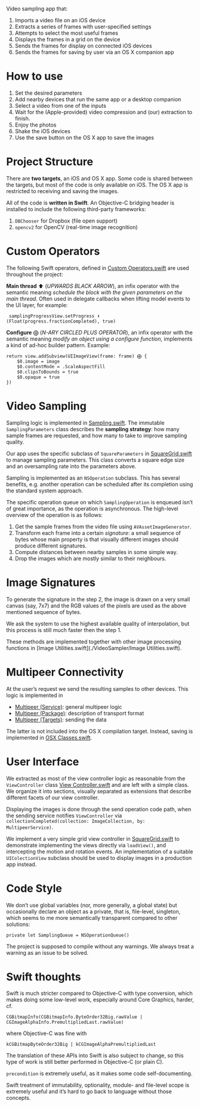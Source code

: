 Video sampling app that:

1. Imports a video file on an iOS device
1. Extracts a series of frames with user-specified settings
1. Attempts to select the most useful frames
1. Displays the frames in a grid on the device
1. Sends the frames for display on connected iOS devices
1. Sends the frames for saving by user via an OS X companion app


# How to use 

1. Set the desired parameters
1. Add nearby devices that run the same app or a desktop companion
1. Select a video from one of the inputs
1. Wait for the (Apple-provided) video compression and (our) extraction to finish.
1. Enjoy the photos
1. Shake the iOS devices
1. Use the save button on the OS X app to save the images


# Project Structure

There are **two targets**, an iOS and OS X app. 
Some code is shared between the targets, but most of the code is only available on iOS. 
The OS X app is restricted to receiving and saving the images.

All of the code is **written in Swift**. An Objective-C bridging header is installed to include the following third-party frameworks:

1. `DBChooser` for Dropbox (file open support)
2. `opencv2` for OpenCV (real-time image recognition)


# Custom Operators

The following Swift operators, defined in [Custom Operators.swift](./VideoSampler/Custom%20Operators.swift) are used throughout the project:

**Main thread** ⬆︎ (*UPWARDS BLACK ARROW*), an infix operator with the semantic meaning *schedule the block with the given parameters on the main thread*. Often used in delegate callbacks when lifting model events to the UI layer, for example: 

     samplingProgressView.setProgress ⬆︎ (Float(progress.fractionCompleted), true)

**Configure** ⨁ (*N-ARY CIRCLED PLUS OPERATOR*), an infix operator with the semantic meaning *modify an object using a configure function*, implements a kind of ad-hoc builder pattern. Example:

    return view.addSubview(UIImageView(frame: frame) ⨁ {
        $0.image = image
        $0.contentMode = .ScaleAspectFill
        $0.clipsToBounds = true
        $0.opaque = true
    })


# Video Sampling
Sampling logic is implemented in [Sampling.swift](./VideoSampler/Sampling.swift). The immutable `SamplingParameters` class describes the **sampling strategy**: how many sample frames are requested, and how many to take to improve sampling quality.

Our app uses the specific subclass of `SquareParameters` in [SquareGrid.swift](./VideoSampler/SquareGrid.swift) to manage sampling parameters. This class converts a square edge size and an oversampling rate into the parameters above.

Sampling is implemented as an `NSOperation` subclass. This has several benefits, e.g. another operation can be scheduled after its completion using the standard system approach.

The specific operation queue on which `SamplingOperation` is enqueued isn’t of great importance, as the operation is asynchronous. The high-level overview of the operation is as follows:

1. Get the sample frames from the video file using `AVAssetImageGenerator`.
1. Transform each frame into a certain *signature*: a small sequence of bytes whose main property is that visually different images should produce different signatures.
1. Compute distances between nearby samples in some simple way.
1. Drop the images which are mostly similar to their neighbours.


# Image Signatures
To generate the signature in the step 2, the image is drawn on a very small canvas (say, 7x7) and the RGB values of the pixels are used as the above mentioned sequence of bytes. 

We ask the system to use the highest available quality of interpolation, but this process is still much faster then the step 1.

These methods are implemented together with other image processing functions in [Image Utilities.swift](./VideoSampler/Image Utilities.swift).


# Multipeer Connectivity
At the user’s request we send the resulting samples to other devices. This logic is implemented in 

* [Multipeer (Service)](./VideoSampler/Multipeer%20(Service).swift): general multipeer logic
* [Multipeer (Package)](./VideoSampler/Multipeer%20(Service).swift): description of transport format
* [Multipeer (Targets)](./VideoSampler/Multipeer%20(Targets).swift): sending the data

The latter is not included into the OS X compilation target. Instead, saving is implemented in [OSX Classes.swift](./VideoSamplerCompanion/OSX%20Classes.swift).


# User Interface

We extracted as most of the view controller logic as reasonable from the `ViewController` class [View Controller.swift](./VideoSampler/View%20Controller.swift) and are left with a simple class. We organize it into sections, visually separated as extensions that describe different facets of our view controller.

Displaying the images is done through the send operation code path, when the sending service notifies `ViewController` via `collectionCompleted(collection: ImageCollection, by: MultipeerService)`. 

We implement a very simple grid view controller in [SquareGrid.swift](./VideoSampler/View%20Controller.swift) to demonstrate implementing the views directly via `loadView()`, and intercepting the motion and rotation events. An implementation of a suitable `UIColectionView` subclass should be used to display images in a production app instead.


# Code Style

We don’t use global variables (nor, more generally, a global state) but occasionally declare an object as a private, that is, file-level, singleton, which seems to me more semantically transparent compared to other solutions:

    private let SamplingQueue = NSOperationQueue()

The project is supposed to compile without any warnings. We always treat a warning as an issue to be solved.


# Swift thoughts

Swift is much stricter compared to Objective-C with type conversion, which makes doing some low-level work, especially around Core Graphics, harder, cf. 
    
    CGBitmapInfo(CGBitmapInfo.ByteOrder32Big.rawValue | CGImageAlphaInfo.PremultipliedLast.rawValue)

where Objective-C was fine with 

    kCGBitmapByteOrder32Big | kCGImageAlphaPremultipliedLast

The translation of these APIs into Swift is also subject to change, so this type of work is still better performed in Objective-C (or plain C).

`precondition` is extremely useful, as it makes some code self-documenting. 

Swift treatment of immutability, optionality, module- and file-level scope is extremely useful and it’s hard to go back to language without those concepts.


